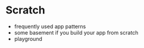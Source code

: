 # Scratch
* frequently used app patterns
* some basement if you build your app from scratch
* playground
